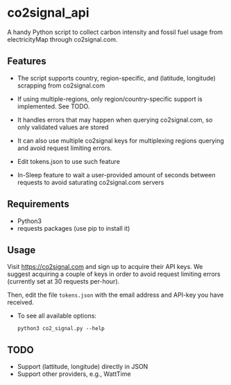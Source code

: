 # co2signal_api
A handy Python script to collect carbon intensity and fossil fuel usage from electricityMap through co2signal.com.

## Features
* The script supports country, region-specific, and (latitude, longitude) scrapping from co2signal.com
 * If using multiple-regions, only region/country-specific support is implemented. See TODO.

* It handles errors that may happen when querying co2signal.com, so only validated values are stored
* It can also use multiple co2signal keys for multiplexing regions querying and avoid request limiting errors.
 * Edit tokens.json to use such feature
* In-Sleep feature to wait a user-provided amount of seconds between requests to avoid saturating co2signal.com servers
 
 ## Requirements
 
 * Python3
 * requests packages (use pip to install it)
 
## Usage

Visit https://co2signal.com and sign up to acquire their API keys. We suggest acquiring a couple of keys in order to avoid request limiting errors (currently set at 30 requests per-hour).

Then, edit the file ```tokens.json``` with the email address and API-key you have received.

* To see all available options:
   ```
   python3 co2_signal.py --help
   ```

## TODO
* Support (lattitude, longitude) directly in JSON
* Support other providers, e.g., WattTime
